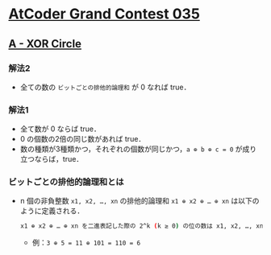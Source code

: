 # [AtCoder Grand Contest 035](https://atcoder.jp/contests/agc035/tasks)

## [A - XOR Circle](https://atcoder.jp/contests/agc035/tasks/agc035_a)
### 解法2
- 全ての数の `ビットごとの排他的論理和` が 0 なれば true．

### 解法1
- 全て数が 0 ならば true．
- 0 の個数の2倍の同じ数があれば true．
- 数の種類が3種類かつ，それぞれの個数が同じかつ，`a ⊕ b ⊕ c = 0` が成り立つならば，true．

### ビットごとの排他的論理和とは
- n 個の非負整数 `x1, x2, …, xn` の排他的論理和 `x1 ⊕ x2 ⊕ … ⊕ xn` は以下のように定義される．
    ```bash
    x1 ⊕ x2 ⊕ … ⊕ xn を二進表記した際の 2^k (k ≥ 0) の位の数は x1, x2, …, xn のうち，二進表記した際の 2^k (k ≥ 0) の位の数が 1 となるものの個数が奇数ならば 1，そうでなければ 0 となる．
    ```
    - 例：`3 ⊕ 5 = 11 ⊕ 101 = 110 = 6`
